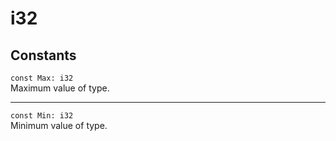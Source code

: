 # i32

## Constants
`const Max: i32`\
Maximum value of type.

---

`const Min: i32`\
Minimum value of type. 